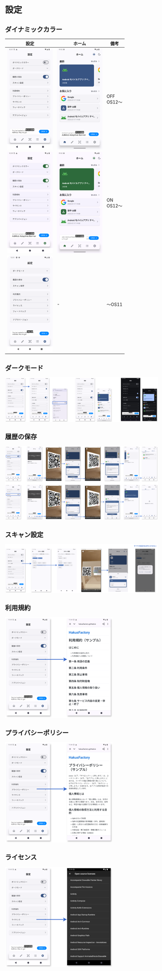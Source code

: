 # 設定

## ダイナミックカラー

| 設定 | ホーム | 備考 |
|-----|-----|-----|
|<img src="../images/screen/settings/dynamic/setting_off.png" width="150"/>|<img src="../images/screen/settings/dynamic/home_off.png" width="150"/>|OFF<br>OS12〜|
|<img src="../images/screen/settings/dynamic/setting_on.png" width="150"/>|<img src="../images/screen/settings/dynamic/home_on.png" width="150"/>|ON<br>OS12〜|
|<img src="../images/screen/settings/dynamic/OS11.png" width="150"/>|-|〜OS11|

## ダークモード

![darkmode](../images/screen/settings/dark.png)

## 履歴の保存

![history_setting](../images/screen/settings/history.png)

## スキャン設定

![scan_setting](../images/screen/settings/scan.png)

## 利用規約

![term](../images/screen/settings/term.png)

## プライバシーポリシー

![policy](../images/screen/settings/policy.png)

## ライセンス

![license](../images/screen/settings/license.png)